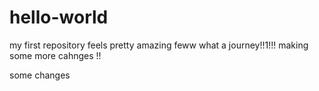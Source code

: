 # hello-world
my first repository
feels pretty amazing 
feww what a journey!!1!!!
making some more cahnges !!

some changes
